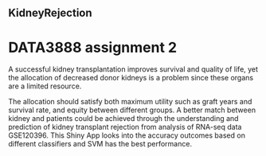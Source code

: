 ## KidneyRejection
# DATA3888 assignment 2
A successful kidney transplantation improves survival and quality of life, yet the allocation of decreased donor kidneys is a problem since these organs are a limited resource.

The allocation should satisfy both maximum utility such as graft years and survival rate, and equity between different groups. A better match between kidney and patients could be achieved through the understanding and prediction of kidney transplant rejection from analysis of RNA-seq data GSE120396. This Shiny App looks into the accuracy outcomes based on different classifiers and SVM has the best performance.
